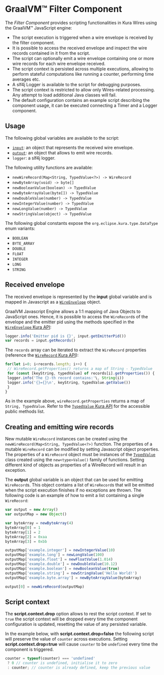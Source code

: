 # GraalVM&trade; Filter Component

The *Filter Component* provides scripting functionalities in Kura Wires using the GraalVM&trade; JavaScript engine:

* The script execution is triggered when a wire envelope is received by the filter component.
* It is possible to access the received envelope and inspect the wire records contained in it from the script.
* The script can optionally emit a wire envelope containing one or more wire records for each wire envelope received.
* The script context is persisted across multiple executions, allowing to perform stateful computations like running a counter, performing time averages etc.
* A slf4j Logger is available to the script for debugging purposes.
* The script context is restricted to allow only Wires-related processing. Any attempt to load additional Java classes will fail.
* The default configuration contains an example script describing the component usage, it can be executed connecting a Timer and a Logger component.



## Usage

The following global variables are available to the script:

* [`input`](#received-envelope): an object that represents the received wire envelope.
* [`output`](#creating-and-emitting-wire-records): an object that allows to emit wire records.
* `logger`: a slf4j logger.

The following utility functions are available:

* `newWireRecord(Map<String, TypedValue<?>) -> WireRecord`
* `newByteArray(void) -> byte[]`
* `newBooleanValue(boolean) -> TypedValue`
* `newByteArrayValue(byte[]) -> TypedValue`
* `newDoubleValue(number) -> TypedValue`
* `newIntegerValue(number) -> TypedValue`
* `newLongValue(number) -> TypedValue`
* `newStringValue(object) -> TypedValue`

The following global constants expose the `org.eclipse.kura.type.DataType` enum variants:

* `BOOLEAN`
* `BYTE_ARRAY`
* `DOUBLE`
* `FLOAT`
* `INTEGER`
* `LONG`
* `STRING`



## Received envelope

The received envelope is represented by the **input** global variable and is mapped in Javascript as a [`WireEnvelope`](https://github.com/eclipse/kura/blob/develop/kura/org.eclipse.kura.api/src/main/java/org/eclipse/kura/wire/WireEnvelope.java) object.

GraalVM Javascript Engine allows a 1:1 mapping of Java Objects to JavaScript ones. Hence, it is possible to access the `WireRecord`s of the envelope and the emitter pid using the methods specified in the [`WireEnvelope` Kura API](https://github.com/eclipse/kura/blob/develop/kura/org.eclipse.kura.api/src/main/java/org/eclipse/kura/wire/WireEnvelope.java):

```javascript
logger.info('Emitter pid is {}', input.getEmitterPid())
var records = input.getRecords()
```

The `records` array can be iterated to extract the `WireRecord` properties (reference the [`WireRecord` Kura API](https://github.com/eclipse/kura/blob/develop/kura/org.eclipse.kura.api/src/main/java/org/eclipse/kura/wire/WireRecord.java)):

```javascript
for(let i=0; i<records.length; i++) {
 // WireRecord.getProperties() returns a map of String - TypedValue
 for (const [keyString, typedValue] of records[i].getProperties()) {
 logger.info('The {}-th record contains:'\, String(i))
 logger.info('{}={}\n', keyString, typedValue.getValue())
 }
}
```

As in the example above, `wireRecord.getProperties` returns a map of `String, TypedValue`. Refer to the [`TypedValue` Kura API](https://github.com/eclipse/kura/blob/develop/kura/org.eclipse.kura.api/src/main/java/org/eclipse/kura/type/TypedValue.java) for the accessible public methods list.



## Creating and emitting wire records

New mutable `WireRecord` instances can be created using the `newWireRecord(Map<String, TypedValue<?>)` function. The properties of a mutable `WireRecord` can be modified by setting Javascript object properties. The properties of a `WireRecord` object must be instances of the [`TypedValue`](https://github.com/eclipse/kura/blob/develop/kura/org.eclipse.kura.api/src/main/java/org/eclipse/kura/type/TypedValue.java) class created using the `new<type>Value()` family of functions. Setting different kind of objects as properties of a WireRecord will result in an exception.

The **output** global variable is an object that can be used for emitting `WireRecord`s. This object contains a list of `WireRecord`s that will be emitted when the script execution finishes if no exceptions are thrown. The following code is an example of how to emit a list containing a single `WireRecord`:

```javascript
var output = new Array()
var outputMap = new Object()

var byteArray = newByteArray(4)
byteArray[0] = 1
byteArray[1] = 2
byteArray[2] = 0xaa
byteArray[3] = 0xbb

outputMap['example.integer'] = newIntegerValue(10)
outputMap['example.long'] = newLongValue(100)
outputMap['example.float'] = newFloatValue(1.014)
outputMap['example.double'] = newDoubleValue(10.12)
outputMap['example.boolean'] = newBooleanValue(true)
outputMap['example.string'] = newStringValue('Hello World!')
outputMap['example.byte.array'] = newByteArrayValue(byteArray)

output[0] = newWireRecord(outputMap)
```



## Script context

The **script.context.drop** option allows to rest the script context. If set to `true` the script context will be dropped every time the component configuration is updated, resetting the value of any persisted variable.

In the example below, with **script.context.drop=false** the following script will preserve the value of `counter` across executions. Setting **script.context.drop=true** will cause `counter` to be `undefined` every time the component is triggered.

```javascript
counter = typeof(counter) === 'undefined'
 ? 0 // counter is undefined, initialise it to zero
 : counter; // counter is already defined, keep the previous value
```

